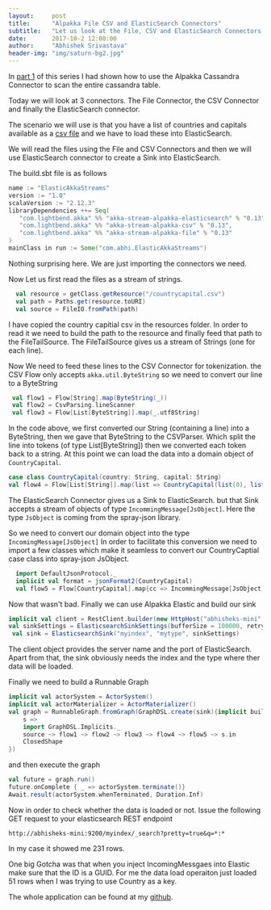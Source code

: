 ```yaml
---
layout:     post
title:      "Alpakka File CSV and ElasticSearch Connectors"
subtitle:   "Let us look at the File, CSV and ElasticSearch Connectors of Alpakka."
date:       2017-10-2 12:00:00
author:     "Abhishek Srivastava"
header-img: "img/saturn-bg2.jpg"
---
```


In [part 1](https://abhsrivastava.github.io/2017/09/29/Scan-Cassandra-with-Alpakka/) of this series I had shown how to use the Alpakka Cassandra Connector to scan the entire cassandra table.

Today we will look at 3 connectors. The File Connector, the CSV Connector and finally the ElasticSearch connector.

The scenario we will use is that you have a list of countries and capitals available as a [csv file](https://github.com/icyrockcom/country-capitals/blob/master/data/country-list.csv) and we have to load these into ElasticSearch.

We will read the files using the File and CSV Connectors and then we will use ElasticSearch connector to create a Sink into ElasticSearch.

The build.sbt file is as follows

```scala
name := "ElasticAkkaStreams"
version := "1.0"
scalaVersion := "2.12.3"
libraryDependencies ++= Seq(
   "com.lightbend.akka" %% "akka-stream-alpakka-elasticsearch" % "0.13",
   "com.lightbend.akka" %% "akka-stream-alpakka-csv" % "0.13",
   "com.lightbend.akka" %% "akka-stream-alpakka-file" % "0.13"
)
mainClass in run := Some("com.abhi.ElasticAkkaStreams")
```

Nothing surprising here. We are just importing the connectors we need.

Now Let us first  read the files as a stream of strings.

```scala
  val resource = getClass.getResource("/countrycapital.csv")
  val path = Paths.get(resource.toURI)
  val source = FileIO.fromPath(path)
```

I have copied the country capitial csv in the resources folder. In order to read it we need to build the path to the resource and finally feed that path to the FileTailSource. The FileTailSource gives us a stream of Strings (one for each line).

Now We need to feed these lines to the CSV Connector for tokenization. the CSV Flow only accepts `akka.util.ByteString` so we need to convert our line to a ByteString

```scala
 val flow1 = Flow[String].map(ByteString(_))
 val flow2 = CsvParsing.lineScanner
 val flow3 = Flow[List[ByteString]].map(_.utf8String)
```

In the code above, we first converted our String (containing a line) into a ByteString, then we gave that ByteString to the CSVParser. Which split the line into tokens (of type List[ByteString]) then we converted each token back to a string. At this point we can load the data into a domain object of `CountryCapital`.

```scala
case class CountryCapital(country: String, capital: String)
val flow4 = Flow[List[String]].map(list => CountryCapital(list(0), list(1)))
```

The ElasticSearch Connector gives us a Sink to ElasticSearch. but that Sink accepts a stream of objects of type `IncommingMessage[JsObject]`. Here the type `JsObject` is coming from the spray-json library.

So we need to convert our domain object into the type `IncomingMessage[JsObject]` In order to facilitate this conversion we need to import a few classes which make it seamless to convert our CountryCaptial case class into spray-json JsObject.

```scala
  import DefaultJsonProtocol._
  implicit val format = jsonFormat2(CountryCapital)
  val flow5 = Flow[CountryCapital].map{cc => IncommingMessage[JsObject](Some(UUID.randomUUID.toString), cc.asJson.asJsObject)}
```  

Now that wasn't bad. Finally we can use Alpakka Elastic and build our sink

```scala
implicit val client = RestClient.builder(new HttpHost("abhisheks-mini", 9200)).build()
val sinkSettings = ElasticsearchSinkSettings(bufferSize = 100000, retryInterval = 5000, maxRetry = 100)
 val sink = ElasticsearchSink("myindex", "mytype", sinkSettings)
```


The client object provides the server name and the port of ElasticSearch. Apart from that, the sink obviously needs the index and the type where ther data will be loaded.

Finally we need to build a Runnable Graph

```scala
implicit val actorSystem = ActorSystem()
implicit val actorMaterializer = ActorMaterializer()
val graph = RunnableGraph.fromGraph(GraphDSL.create(sink){implicit builder => 
	s =>
	import GraphDSL.Implicits._ 
	source ~> flow1 ~> flow2 ~> flow3 ~> flow4 ~> flow5 ~> s.in
	ClosedShape
})
```
and then execute the graph

```scala
val future = graph.run()
future.onComplete { _ => actorSystem.terminate()}
Await.result(actorSystem.whenTerminated, Duration.Inf)
```

Now in order to check whether the data is loaded or not. Issue the following GET request to your elasticsearch REST endpoint

```
http://abhisheks-mini:9200/myindex/_search?pretty=true&q=*:*
```

In my case it showed me 231 rows.

One big Gotcha was that when you inject IncomingMessgaes into Elastic make sure that the ID is a GUID. For me the data load operaiton just loaded 51 rows when I was trying to use Country as a key.

The whole application can be found at my [github](https://github.com/abhsrivastava/ElasticAlpakkaStreams).